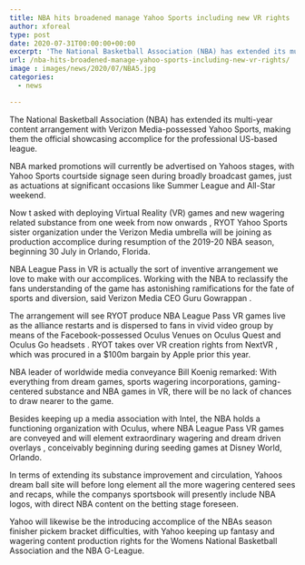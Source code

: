 ```yaml
---
title: NBA hits broadened manage Yahoo Sports including new VR rights
author: xforeal 
type: post
date: 2020-07-31T00:00:00+00:00
excerpt: 'The National Basketball Association (NBA) has extended its multi-year content arrangement withVerizon Media-ownedYahoo Sports,making them theofficial showcasing partnerfor theprofessional US-basedleague '
url: /nba-hits-broadened-manage-yahoo-sports-including-new-vr-rights/
image : images/news/2020/07/NBA5.jpg
categories:
  - news

---
```

<span data-contrast="auto">The National Basketball Association (NBA) has extended its multi-year content arrangement with </span><span data-contrast="auto">Verizon Media-possessed </span><span data-contrast="auto">Yahoo Sports, </span><span data-contrast="auto">making them the </span><span data-contrast="auto">official showcasing accomplice </span><span data-contrast="auto">for the </span><span data-contrast="auto">professional US-based </span><span data-contrast="auto">league. </span><span data-ccp-props='{"335551550":6,"335551620":6,"335559740":276}' />

<span data-contrast="auto">NBA marked promotions will currently be advertised on Yahoos stages, with Yahoo Sports courtside signage seen during broadly broadcast games, just as actuations at significant occasions like Summer League and All-Star weekend. </span><span data-ccp-props='{"335551550":6,"335551620":6,"335559740":276}' />

<span data-contrast="auto">Now t </span><span data-contrast="auto">asked with </span><span data-contrast="auto">deploying Virtual Reality (VR) games and new wagering related substance </span><span data-contrast="auto">from one week from now onwards </span><span data-contrast="auto">, </span><span data-contrast="auto">RYOT </span><span data-contrast="auto" /><span data-contrast="auto">Yahoo Sports sister organization under the Verizon Media umbrella </span><span data-contrast="auto" /><span data-contrast="auto">will be </span><span data-contrast="auto">joining as </span><span data-contrast="auto">production accomplice during resumption of the 2019-20 NBA season, beginning 30 July in Orlando, Florida. </span><span data-ccp-props='{"335551550":6,"335551620":6,"335559740":276}' />

<span data-contrast="auto">NBA League Pass in VR is actually the sort of inventive arrangement we love to make with our accomplices. Working with the NBA to reclassify the fans understanding of the game has astonishing ramifications for the fate of sports and diversion, said Verizon Media CEO Guru </span><span data-contrast="auto">Gowrappan </span><span data-contrast="auto">. </span><span data-ccp-props='{"335551550":6,"335551620":6,"335559740":276}' />

<span data-contrast="auto">The arrangement will see </span><span data-contrast="auto">RYOT </span><span data-contrast="auto">produce NBA League Pass VR games live as the alliance restarts and is dispersed to fans in vivid video group by means of the Facebook-possessed Oculus Venues </span><span data-contrast="auto">on Oculus Quest and Oculus Go headsets </span><span data-contrast="auto">. </span><span data-contrast="auto">RYOT </span><span data-contrast="auto">takes over VR creation rights from </span><span data-contrast="auto">NextVR </span><span data-contrast="auto">, which was procured </span><span data-contrast="auto">in a $100m bargain </span><span data-contrast="auto">by Apple prior this year. </span><span data-ccp-props='{"335551550":6,"335551620":6,"335559740":276}' />

<span data-contrast="auto">NBA leader of worldwide media conveyance Bill Koenig remarked: With everything from dream games, sports wagering incorporations, gaming-centered substance and NBA games in VR, there will be no lack of chances to draw nearer to the game. </span><span data-ccp-props='{"335551550":6,"335551620":6,"335559740":276}' />

<span data-contrast="auto">Besides keeping up a media association with Intel, the NBA holds a functioning organization with Oculus, where NBA League Pass VR games are conveyed and </span><span data-contrast="auto">will element extraordinary wagering and dream driven overlays </span><span data-contrast="auto">, conceivably beginning during seeding games at Disney World, Orlando. </span><span data-ccp-props='{"335551550":6,"335551620":6,"335559740":276}' />

<span data-contrast="auto">In terms of extending its substance improvement and circulation, Yahoos dream ball site will before long element all the more wagering centered sees and recaps, while the companys sportsbook will presently include NBA logos, with direct NBA content </span><span data-contrast="auto">on the </span><span data-contrast="auto">betting stage foreseen. </span><span data-ccp-props='{"335551550":6,"335551620":6,"335559740":276}' />

<span data-contrast="auto">Yahoo will likewise be the introducing accomplice of the NBAs season finisher </span><span data-contrast="auto">pickem </span><span data-contrast="auto">bracket difficulties, with Yahoo keeping up </span><span data-contrast="auto">fantasy and wagering content </span><span data-contrast="auto">production rights </span><span data-contrast="auto" /><span data-contrast="auto">for the Womens National Basketball Association and the NBA G-League. </span><span data-ccp-props='{"335551550":6,"335551620":6,"335559740":276}' />